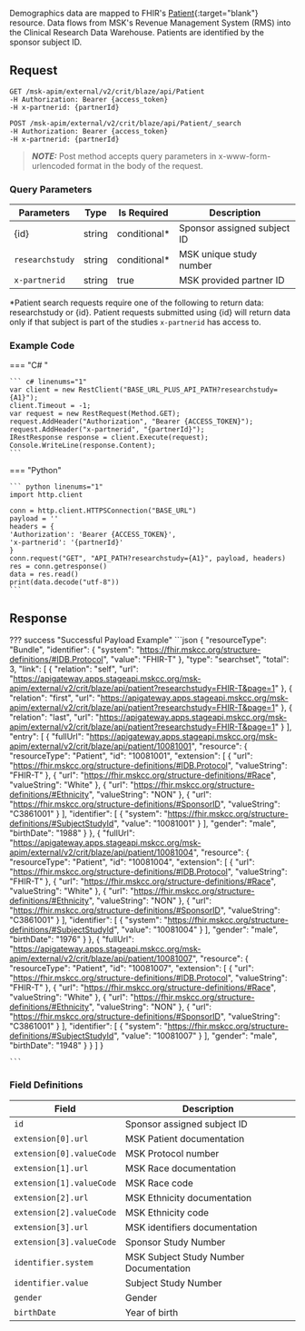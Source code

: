 Demographics data are mapped to FHIR's [Patient](http://hl7.org/fhir/patient.html){:target="blank"} resource. Data flows from MSK's Revenue Management System (RMS) into the Clinical Research Data Warehouse. Patients are identified by the sponsor subject ID.

## Request

```
GET /msk-apim/external/v2/crit/blaze/api/Patient
-H Authorization: Bearer {access_token}
-H x-partnerid: {partnerId}
```

```
POST /msk-apim/external/v2/crit/blaze/api/Patient/_search
-H Authorization: Bearer {access_token} 
-H x-partnerid: {partnerId}
```
> **_NOTE:_** Post method accepts query parameters in x-www-form-urlencoded format in the body of the request.

### Query Parameters
| Parameters      | Type    | Is Required  | Description                          |
| --------------  | ------- | ------------ | ------------------------------------ |
| {id}            | string  | conditional* | Sponsor assigned subject ID          |
| `researchstudy` | string  | conditional* | MSK unique study number              |
| `x-partnerid`   | string  | true         | MSK provided partner ID              |

*Patient search requests require one of the following to return data: researchstudy or {id}. Patient requests submitted using {id} will return data only if that subject is part of the studies `x-partnerid` has access to.

### Example Code
=== "C# "

    ``` c# linenums="1"
    var client = new RestClient("BASE_URL_PLUS_API_PATH?researchstudy={A1}");
    client.Timeout = -1;
    var request = new RestRequest(Method.GET);
    request.AddHeader("Authorization", "Bearer {ACCESS_TOKEN}");
    request.AddHeader("x-partnerid", "{partnerId}");
    IRestResponse response = client.Execute(request);
    Console.WriteLine(response.Content);
    ```

=== "Python"

    ``` python linenums="1"
    import http.client

    conn = http.client.HTTPSConnection("BASE_URL")
    payload = ''
    headers = {
    'Authorization': 'Bearer {ACCESS_TOKEN}',
    'x-partnerid': '{partnerId}'
    }
    conn.request("GET", "API_PATH?researchstudy={A1}", payload, headers)
    res = conn.getresponse()
    data = res.read()
    print(data.decode("utf-8"))
    ```

## Response

??? success "Successful Payload Example"
    ```json
    {
    "resourceType": "Bundle",
    "identifier": {
        "system": "https://fhir.mskcc.org/structure-definitions/#IDB.Protocol",
        "value": "FHIR-T"
    },
    "type": "searchset",
    "total": 3,
    "link": [
        {
            "relation": "self",
            "url": "https://apigateway.apps.stageapi.mskcc.org/msk-apim/external/v2/crit/blaze/api/patient?researchstudy=FHIR-T&page=1"
        },
        {
            "relation": "first",
            "url": "https://apigateway.apps.stageapi.mskcc.org/msk-apim/external/v2/crit/blaze/api/patient?researchstudy=FHIR-T&page=1"
        },
        {
            "relation": "last",
            "url": "https://apigateway.apps.stageapi.mskcc.org/msk-apim/external/v2/crit/blaze/api/patient?researchstudy=FHIR-T&page=1"
        }
    ],
    "entry": [
        {
            "fullUrl": "https://apigateway.apps.stageapi.mskcc.org/msk-apim/external/v2/crit/blaze/api/patient/10081001",
            "resource": {
                "resourceType": "Patient",
                "id": "10081001",
                "extension": [
                  {
                    "url": "https://fhir.mskcc.org/structure-definitions/#IDB.Protocol",
                    "valueString": "FHIR-T"
                  },
                  {
                    "url": "https://fhir.mskcc.org/structure-definitions/#Race",
                    "valueString": "White"
                  },
                  {
                    "url": "https://fhir.mskcc.org/structure-definitions/#Ethnicity",
                    "valueString": "NON"
                  },
                  {
                    "url": "https://fhir.mskcc.org/structure-definitions/#SponsorID",
                    "valueString": "C3861001"
                  }
                ],
                "identifier": [
                  {
                    "system": "https://fhir.mskcc.org/structure-definitions/#SubjectStudyId",
                    "value": "10081001"
                  }
                ],
                "gender": "male",
                "birthDate": "1988"
            }
        },
        {
            "fullUrl": "https://apigateway.apps.stageapi.mskcc.org/msk-apim/external/v2/crit/blaze/api/patient/10081004",
            "resource": {
                "resourceType": "Patient",
                "id": "10081004",
                "extension": [
                  {
                    "url": "https://fhir.mskcc.org/structure-definitions/#IDB.Protocol",
                    "valueString": "FHIR-T"
                  },
                  {
                    "url": "https://fhir.mskcc.org/structure-definitions/#Race",
                    "valueString": "White"
                  },
                  {
                    "url": "https://fhir.mskcc.org/structure-definitions/#Ethnicity",
                    "valueString": "NON"
                  },
                  {
                    "url": "https://fhir.mskcc.org/structure-definitions/#SponsorID",
                    "valueString": "C3861001"
                  }
                ],
                "identifier": [
                  {
                    "system": "https://fhir.mskcc.org/structure-definitions/#SubjectStudyId",
                    "value": "10081004"
                  }
                ],
                "gender": "male",
                "birthDate": "1976"
            }
        },
        {
            "fullUrl": "https://apigateway.apps.stageapi.mskcc.org/msk-apim/external/v2/crit/blaze/api/patient/10081007",
            "resource": {
                "resourceType": "Patient",
                "id": "10081007",
                "extension": [
                  {
                    "url": "https://fhir.mskcc.org/structure-definitions/#IDB.Protocol",
                    "valueString": "FHIR-T"
                  },
                  {
                    "url": "https://fhir.mskcc.org/structure-definitions/#Race",
                    "valueString": "White"
                  },
                  {
                    "url": "https://fhir.mskcc.org/structure-definitions/#Ethnicity",
                    "valueString": "NON"
                  },
                  {
                    "url": "https://fhir.mskcc.org/structure-definitions/#SponsorID",
                    "valueString": "C3861001"
                  }
                ],
                "identifier": [
                  {
                    "system": "https://fhir.mskcc.org/structure-definitions/#SubjectStudyId",
                    "value": "10081007"
                  }
                ],
                "gender": "male",
                "birthDate": "1948"
            }
        }
    ]
    }
  
    ```

### Field Definitions

|  Field                        | Description                     |
| ----------------------------- | ----------------------------    |
| `id`                          | Sponsor assigned subject ID     |
| `extension[0].url`            | MSK Patient documentation       |
| `extension[0].valueCode`      | MSK Protocol number             |
| `extension[1].url`            | MSK Race documentation          |
| `extension[1].valueCode`      | MSK Race code                   |
| `extension[2].url`            | MSK Ethnicity documentation     |
| `extension[2].valueCode`      | MSK Ethnicity code              |
| `extension[3].url`            | MSK identifiers documentation   |
| `extension[3].valueCode`      | Sponsor Study Number            |
| `identifier.system`           | MSK Subject Study Number Documentation |
| `identifier.value`            | Subject Study Number            |
| `gender`                      | Gender                          |
| `birthDate`                   | Year of birth                   |
